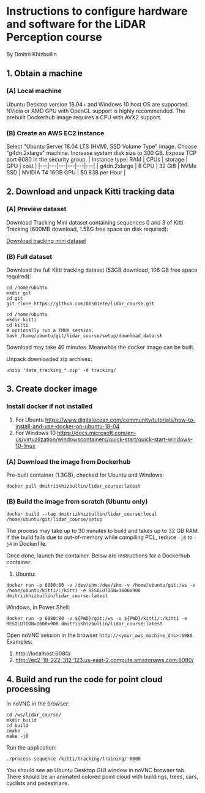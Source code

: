 # Instructions to configure hardware and software for the LiDAR Perception course
By Dmitrii Khizbullin

## 1. Obtain a machine

### (A) Local machine
Ubuntu Desktop version 18.04+ and Windows 10 host OS are supported. NVidia or AMD GPU with OpenGL support is highly recommended. The prebuilt Dockerhub image requires a CPU with AVX2 support.

### (B) Create an AWS EC2 instance

Select "Ubuntu Server 18.04 LTS (HVM), SSD Volume Type" image. Choose "g4dn.2xlarge" machine. Increase system disk size to 300 GB. Expose TCP port 6080 in the security group.
| Instance type| RAM | CPUs | storage | GPU | cost |
|---|---|---|---|---|---|
| g4dn.2xlarge | 8 CPU | 32 GiB | NVMe SSD | NVIDIA T4 16GB GPU | $0.838 per Hour |

## 2. Download and unpack Kitti tracking data

### (A) Preview dataset
Download Tracking Mini dataset containing sequences 0 and 3 of Kitti Tracking (600MB download, 1.5BG free space on disk required):

[Download tracking mini dataset](https://drive.google.com/file/d/193DKNlfNX3h3A2u4E1Jg-Y40Xv13MpsD/view?usp=sharing)

### (B) Full dataset
Download the full Kitti tracking dataset (53GB download, 106 GB free space required):
```
cd /home/ubuntu
mkdir git
cd git
git clone https://github.com/Obs01ete/lidar_course.git
```
```
cd /home/ubuntu
mkdir kitti
cd kitti
# optionally run a TMUX session.
bash /home/ubuntu/git/lidar_course/setup/download_data.sh
```
Download may take 40 minutes. Meanwhile the docker image can be built.

Unpack downloaded zip archives:
```
unzip 'data_tracking_*.zip' -d tracking/
```

## 3. Create docker image

### Install docker if not installed
1. For Ubuntu
https://www.digitalocean.com/community/tutorials/how-to-install-and-use-docker-on-ubuntu-18-04
2. For Windows 10
https://docs.microsoft.com/en-us/virtualization/windowscontainers/quick-start/quick-start-windows-10-linux

### (A) Download the image from Dockerhub

Pre-built container (1.3GB), checked for Ubuntu and Windows:
```
docker pull dmitriikhizbullin/lidar_course:latest
```

### (B) Build the image from scratch (Ubuntu only)

```
docker build --tag dmitriikhizbullin/lidar_course:local /home/ubuntu/git/lidar_course/setup
```
The process may take up to 30 minutes to build and takes up to 32 GB RAM. If the build fails due to out-of-memory while compiling PCL, reduce `-j8` to `-j4` in Dockerfile.

Once done, launch the container. Below are instructions for a Dockerhub container.
1. Ubuntu:
```
docker run -p 6080:80 -v /dev/shm:/dev/shm -v /home/ubuntu/git:/ws -v /home/ubuntu/kitti/:/kitti -e RESOLUTION=1600x900 dmitriikhizbullin/lidar_course:latest
```
Windows, in Power Shell:
```
docker run -p 6080:80 -v ${PWD}/git:/ws -v ${PWD}/kitti/:/kitti -e RESOLUTION=1600x900 dmitriikhizbullin/lidar_course:latest
```
Open noVNC session in the browser `http://<your_aws_machine_dns>:6080`. Examples:
1. http://localhost:6080/
2. http://ec2-18-222-312-123.us-east-2.compute.amazonaws.com:6080/

## 4. Build and run the code for point cloud processing

In noVNC in the browser:
```
cd /ws/lidar_course/
mkdir build
cd build
cmake ..
make -j8
```

Run the application:
```
./process-sequence /kitti/tracking/training/ 0000
```

You should see an Ubuntu Desktop GUI window in noVNC browser tab. There should be an animated colored point cloud with buildings, trees, cars, cyclists and pedestrians.
